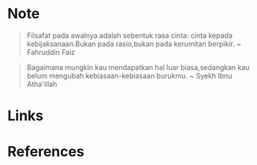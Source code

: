 
# Note

> Filsafat pada awalnya adalah sebentuk rasa cinta: cinta kepada kebijaksanaan.Bukan pada rasio,bukan pada kerumitan berpikir.
> ~ Fahruddin Faiz

> Bagaimana mungkin kau mendapatkan hal luar biasa,sedangkan kau belum mengubah kebiasaan-kebiasaan burukmu.
> ~ Syekh Ibnu Atha'illah
# Links

# References

